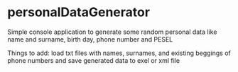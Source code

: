 # personalDataGenerator
Simple console application to generate some random personal data like name and surname, birth day, phone number and PESEL

Things to add:
load txt files with names, surnames, and existing beggings of phone numbers and
save generated data to exel or xml file
